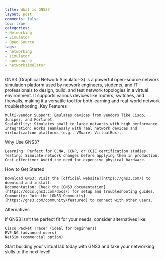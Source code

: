 ```yaml
---
title: What is GNS3?
layout: post
comments: false
toc: true
categories:
- Networking
- Simulator
- Open Source
tags:
- networking
- simulator
- opensource
- networksimulator
---
```


GNS3 (Graphical Network Simulator-3) is a powerful open-source network simulation platform used by network engineers, students, and IT professionals to design, build, and test network topologies in a virtual environment. It supports various devices like routers, switches, and firewalls, making it a versatile tool for both learning and real-world network troubleshooting.
Key Features

    Multi-vendor Support: Emulates devices from vendors like Cisco, Juniper, and Fortinet.
    Scalability: Simulates small to large networks with high performance.
    Integration: Works seamlessly with real network devices and virtualization platforms (e.g., VMware, VirtualBox).

Why Use GNS3?

    Learning: Perfect for CCNA, CCNP, or CCIE certification studies.
    Testing: Simulate network changes before applying them in production.
    Cost-effective: Avoid the need for expensive physical hardware.

How to Get Started

    Download GNS3: Visit the [official website](https://gns3.com/) to download and install.
    Documentation: Check the [GNS3 documentation](https://docs.gns3.com/docs/) for setup and troubleshooting guides.
    Community: Join the [GNS3 Community](https://gns3.com/community/featured) to connect with other users.

Alternatives

If GNS3 isn’t the perfect fit for your needs, consider alternatives like:

    Cisco Packet Tracer (ideal for beginners)
    EVE-NG (advanced users)
    NetSim (commercial option)

Start building your virtual lab today with GNS3 and take your networking skills to the next level!

